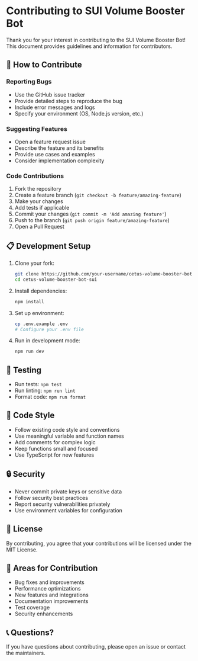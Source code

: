 # Contributing to SUI Volume Booster Bot

Thank you for your interest in contributing to the SUI Volume Booster Bot! This document provides guidelines and information for contributors.

## 🤝 How to Contribute

### Reporting Bugs
- Use the GitHub issue tracker
- Provide detailed steps to reproduce the bug
- Include error messages and logs
- Specify your environment (OS, Node.js version, etc.)

### Suggesting Features
- Open a feature request issue
- Describe the feature and its benefits
- Provide use cases and examples
- Consider implementation complexity

### Code Contributions
1. Fork the repository
2. Create a feature branch (`git checkout -b feature/amazing-feature`)
3. Make your changes
4. Add tests if applicable
5. Commit your changes (`git commit -m 'Add amazing feature'`)
6. Push to the branch (`git push origin feature/amazing-feature`)
7. Open a Pull Request

## 📋 Development Setup

1. Clone your fork:
   ```bash
   git clone https://github.com/your-username/cetus-volume-booster-bot-sui.git
   cd cetus-volume-booster-bot-sui
   ```

2. Install dependencies:
   ```bash
   npm install
   ```

3. Set up environment:
   ```bash
   cp .env.example .env
   # Configure your .env file
   ```

4. Run in development mode:
   ```bash
   npm run dev
   ```

## 🧪 Testing

- Run tests: `npm test`
- Run linting: `npm run lint`
- Format code: `npm run format`

## 📝 Code Style

- Follow existing code style and conventions
- Use meaningful variable and function names
- Add comments for complex logic
- Keep functions small and focused
- Use TypeScript for new features

## 🔒 Security

- Never commit private keys or sensitive data
- Follow security best practices
- Report security vulnerabilities privately
- Use environment variables for configuration

## 📄 License

By contributing, you agree that your contributions will be licensed under the MIT License.

## 🎯 Areas for Contribution

- Bug fixes and improvements
- Performance optimizations
- New features and integrations
- Documentation improvements
- Test coverage
- Security enhancements

## 📞 Questions?

If you have questions about contributing, please open an issue or contact the maintainers.
